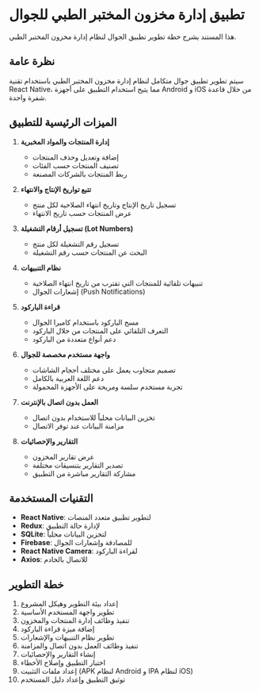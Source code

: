 # تطبيق إدارة مخزون المختبر الطبي للجوال

هذا المستند يشرح خطة تطوير تطبيق الجوال لنظام إدارة مخزون المختبر الطبي.

## نظرة عامة

سيتم تطوير تطبيق جوال متكامل لنظام إدارة مخزون المختبر الطبي باستخدام تقنية React Native، مما يتيح استخدام التطبيق على أجهزة Android و iOS من خلال قاعدة شفرة واحدة.

## الميزات الرئيسية للتطبيق

1. **إدارة المنتجات والمواد المخبرية**
   - إضافة وتعديل وحذف المنتجات
   - تصنيف المنتجات حسب الفئات
   - ربط المنتجات بالشركات المصنعة

2. **تتبع تواريخ الإنتاج والانتهاء**
   - تسجيل تاريخ الإنتاج وتاريخ انتهاء الصلاحية لكل منتج
   - عرض المنتجات حسب تاريخ الانتهاء

3. **تسجيل أرقام التشغيلة (Lot Numbers)**
   - تسجيل رقم التشغيلة لكل منتج
   - البحث عن المنتجات حسب رقم التشغيلة

4. **نظام التنبيهات**
   - تنبيهات تلقائية للمنتجات التي تقترب من تاريخ انتهاء الصلاحية
   - إشعارات الجوال (Push Notifications)

5. **قراءة الباركود**
   - مسح الباركود باستخدام كاميرا الجوال
   - التعرف التلقائي على المنتجات من خلال الباركود
   - دعم أنواع متعددة من الباركود

6. **واجهة مستخدم مخصصة للجوال**
   - تصميم متجاوب يعمل على مختلف أحجام الشاشات
   - دعم اللغة العربية بالكامل
   - تجربة مستخدم سلسة ومريحة على الأجهزة المحمولة

7. **العمل بدون اتصال بالإنترنت**
   - تخزين البيانات محلياً للاستخدام بدون اتصال
   - مزامنة البيانات عند توفر الاتصال

8. **التقارير والإحصائيات**
   - عرض تقارير المخزون
   - تصدير التقارير بتنسيقات مختلفة
   - مشاركة التقارير مباشرة من التطبيق

## التقنيات المستخدمة

- **React Native**: لتطوير تطبيق متعدد المنصات
- **Redux**: لإدارة حالة التطبيق
- **SQLite**: لتخزين البيانات محلياً
- **Firebase**: للمصادقة وإشعارات الجوال
- **React Native Camera**: لقراءة الباركود
- **Axios**: للاتصال بالخادم

## خطة التطوير

1. إعداد بيئة التطوير وهيكل المشروع
2. تطوير واجهة المستخدم الأساسية
3. تنفيذ وظائف إدارة المنتجات والمخزون
4. إضافة ميزة قراءة الباركود
5. تطوير نظام التنبيهات والإشعارات
6. تنفيذ وظائف العمل بدون اتصال والمزامنة
7. إنشاء التقارير والإحصائيات
8. اختبار التطبيق وإصلاح الأخطاء
9. إعداد ملفات التثبيت (APK لنظام Android و IPA لنظام iOS)
10. توثيق التطبيق وإعداد دليل المستخدم
